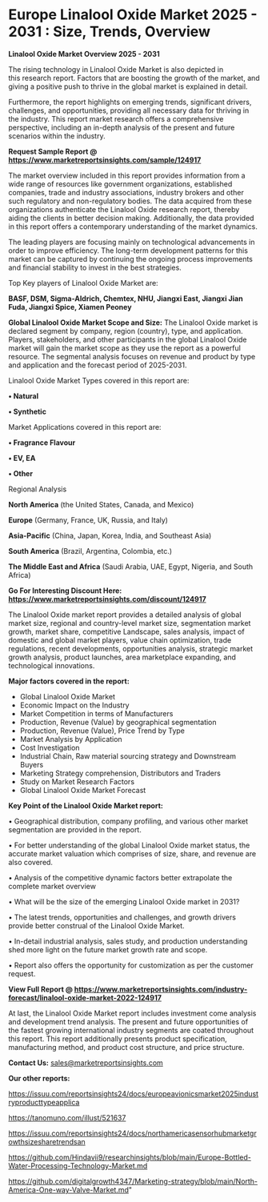 # Europe Linalool Oxide Market 2025 - 2031 : Size, Trends, Overview

<Strong> Linalool Oxide Market Overview 2025 - 2031</strong>

The rising technology in Linalool Oxide Market is also depicted in this research report. Factors that are boosting the growth of the market, and giving a positive push to thrive in the global market is explained in detail.

Furthermore, the report highlights on emerging trends, significant drivers, challenges, and opportunities, providing all necessary data for thriving in the industry. This report market research offers a comprehensive perspective, including an in-depth analysis of the present and future scenarios within the industry.

<strong>Request Sample Report @ <a href=https://www.marketreportsinsights.com/sample/124917>https://www.marketreportsinsights.com/sample/124917</a></strong>

The market overview included in this report provides information from a wide range of resources like government organizations, established companies, trade and industry associations, industry brokers and other such regulatory and non-regulatory bodies. The data acquired from these organizations authenticate the Linalool Oxide research report, thereby aiding the clients in better decision making. Additionally, the data provided in this report offers a contemporary understanding of the market dynamics.

The leading players are focusing mainly on technological advancements in order to improve efficiency. The long-term development patterns for this market can be captured by continuing the ongoing process improvements and financial stability to invest in the best strategies.

Top Key players of Linalool Oxide Market are:

<strong>BASF, DSM, Sigma-Aldrich, Chemtex, NHU, Jiangxi East, Jiangxi Jian Fuda, Jiangxi Spice, Xiamen Peoney</strong>

<strong><b>Global Linalool Oxide Market Scope and Size:</b></strong>
The Linalool Oxide market is declared segment by company, region (country), type, and application. Players, stakeholders, and other participants in the global Linalool Oxide market will gain the market scope as they use the report as a powerful resource. The segmental analysis focuses on revenue and product by type and application and the forecast period of 2025-2031.

Linalool Oxide Market Types covered in this report are:

<strong>• Natural

• Synthetic</strong>

Market Applications covered in this report are:

<strong>• Fragrance Flavour

• EV, EA

• Other</strong> 

Regional Analysis

<strong>North America</strong> (the United States, Canada, and Mexico)

<strong>Europe</strong> (Germany, France, UK, Russia, and Italy)

<strong>Asia-Pacific</strong> (China, Japan, Korea, India, and Southeast Asia)

<strong>South America</strong> (Brazil, Argentina, Colombia, etc.)

<strong>The Middle East and Africa</strong> (Saudi Arabia, UAE, Egypt, Nigeria, and South Africa)

<strong>Go For Interesting Discount Here: <a href=https://www.marketreportsinsights.com/discount/124917>https://www.marketreportsinsights.com/discount/124917</a></strong>

The Linalool Oxide market report provides a detailed analysis of global market size, regional and country-level market size, segmentation market growth, market share, competitive Landscape, sales analysis, impact of domestic and global market players, value chain optimization, trade regulations, recent developments, opportunities analysis, strategic market growth analysis, product launches, area marketplace expanding, and technological innovations.

<strong><b>Major factors covered in the report:</b></strong>
<ul>
  <li>Global Linalool Oxide Market </li>
  <li>Economic Impact on the Industry</li>
  <li>Market Competition in terms of Manufacturers</li>
  <li>Production, Revenue (Value) by geographical segmentation</li>
  <li>Production, Revenue (Value), Price Trend by Type</li>
  <li>Market Analysis by Application</li>
  <li>Cost Investigation</li>
  <li>Industrial Chain, Raw material sourcing strategy and Downstream Buyers</li>
  <li>Marketing Strategy comprehension, Distributors and Traders</li>
  <li>Study on Market Research Factors</li>
  <li>Global Linalool Oxide Market Forecast</li>
</ul>

<strong><b>Key Point of the Linalool Oxide Market report:</b></strong>

• Geographical distribution, company profiling, and various other market segmentation are provided in the report.

• For better understanding of the global Linalool Oxide market status, the accurate market valuation which comprises of size, share, and revenue are also covered.

• Analysis of the competitive dynamic factors better extrapolate the complete market overview

• What will be the size of the emerging Linalool Oxide market in 2031?

• The latest trends, opportunities and challenges, and growth drivers provide better construal of the Linalool Oxide Market.

• In-detail industrial analysis, sales study, and production understanding shed more light on the future market growth rate and scope.

• Report also offers the opportunity for customization as per the customer request.

<strong><b>View Full Report @ <a href=https://www.marketreportsinsights.com/industry-forecast/linalool-oxide-market-2022-124917>https://www.marketreportsinsights.com/industry-forecast/linalool-oxide-market-2022-124917</a></b></strong>


At last, the Linalool Oxide Market report includes investment come analysis and development trend analysis. The present and future opportunities of the fastest growing international industry segments are coated throughout this report. This report additionally presents product specification, manufacturing method, and product cost structure, and price structure.

<strong>Contact Us:</strong>
sales@marketreportsinsights.com

<strong>Our other reports:</strong>

<a href=https://issuu.com/reportsinsights24/docs/europeavionicsmarket2025industryproducttypeapplica>https://issuu.com/reportsinsights24/docs/europeavionicsmarket2025industryproducttypeapplica</a>

<a href=https://tanomuno.com/illust/521637>https://tanomuno.com/illust/521637</a>

<a href=https://issuu.com/reportsinsights24/docs/northamericasensorhubmarketgrowthsizesharetrendsan>https://issuu.com/reportsinsights24/docs/northamericasensorhubmarketgrowthsizesharetrendsan</a>

<a href=https://github.com/Hindavii9/researchinsights/blob/main/Europe-Bottled-Water-Processing-Technology-Market.md>https://github.com/Hindavii9/researchinsights/blob/main/Europe-Bottled-Water-Processing-Technology-Market.md</a>

<a href=https://github.com/digitalgrowth4347/Marketing-strategy/blob/main/North-America-One-way-Valve-Market.md>https://github.com/digitalgrowth4347/Marketing-strategy/blob/main/North-America-One-way-Valve-Market.md</a>"
